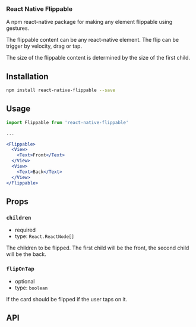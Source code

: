 ### React Native Flippable

A npm react-native package for making any element flippable using gestures.

The flippable content can be any react-native element. The flip can be trigger by velocity, drag or tap.

The size of the flippable content is determined by the size of the first child.

## Installation

```bash
npm install react-native-flippable --save
```

## Usage

```jsx
import Flippable from 'react-native-flippable'

...

<Flippable>
  <View>
    <Text>Front</Text>
  </View>
  <View>
    <Text>Back</Text>
  </View>
</Flippable>
```

## Props

### `children`

- required
- type: `React.ReactNode[]`

The children to be flipped. The first child will be the front, the second child will be the back.

### `flipOnTap`

- optional
- type: `boolean`

If the card should be flipped if the user taps on it.

## API
